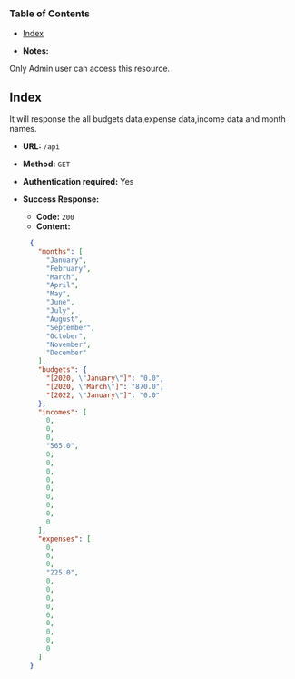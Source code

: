 ### Table of Contents
* [Index](#markdown-header-index)


* **Notes:**

Only Admin user can access this resource.


## Index

It will response the all budgets data,expense data,income data and month names.

* **URL:** `/api`

* **Method:**  `GET` 
  
* **Authentication required:**  Yes   
   
* **Success Response:**
  
    * **Code:** `200`
    * **Content:** 
    
```json 
     {
       "months": [
         "January",
         "February",
         "March",
         "April",
         "May",
         "June",
         "July",
         "August",
         "September",
         "October",
         "November",
         "December"
       ],
       "budgets": {
         "[2020, \"January\"]": "0.0",
         "[2020, \"March\"]": "870.0",
         "[2022, \"January\"]": "0.0"
       },
       "incomes": [
         0,
         0,
         0,
         "565.0",
         0,
         0,
         0,
         0,
         0,
         0,
         0,
         0,
         0
       ],
       "expenses": [
         0,
         0,
         0,
         "225.0",
         0,
         0,
         0,
         0,
         0,
         0,
         0,
         0,
         0
       ]
     }
```
  

